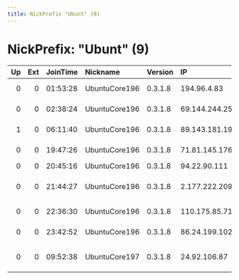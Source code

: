 ```yaml
---
title: NickPrefix "Ubunt" (9)
---
```


# NickPrefix: "Ubunt" (9)

|   Up |   Ext | JoinTime   | Nickname      | Version   | IP             | AS                                 | CC   |   ORp |   Dirp | OS    | Contact   |   eFamMembers |
|-----:|------:|:-----------|:--------------|:----------|:---------------|:-----------------------------------|:-----|------:|-------:|:------|:----------|--------------:|
|    0 |     0 | 01:53:28   | UbuntuCore196 | 0.3.1.8   | 194.96.4.83    | A1 Telekom Austria AG              | at   | 35239 |      0 | Linux | None      |             1 |
|    0 |     0 | 02:38:24   | UbuntuCore196 | 0.3.1.8   | 69.144.244.250 | Charter Communications             | us   | 44761 |      0 | Linux | None      |             1 |
|    1 |     0 | 06:11:40   | UbuntuCore196 | 0.3.1.8   | 89.143.181.19  | Telekom Slovenije d.d.             | si   | 45501 |      0 | Linux | None      |             1 |
|    0 |     0 | 19:47:26   | UbuntuCore196 | 0.3.1.8   | 71.81.145.176  | Charter Communications             | us   | 46255 |      0 | Linux | None      |             1 |
|    0 |     0 | 20:45:16   | UbuntuCore196 | 0.3.1.8   | 94.22.90.111   | Elisa Oyj                          | fi   | 37663 |      0 | Linux | None      |             1 |
|    0 |     0 | 21:44:27   | UbuntuCore196 | 0.3.1.8   | 2.177.222.209  | Information Technology Company ITC | ir   | 46751 |      0 | Linux | None      |             1 |
|    0 |     0 | 22:36:30   | UbuntuCore196 | 0.3.1.8   | 110.175.85.71  | TPG Telecom Limited                | au   | 42143 |      0 | Linux | None      |             1 |
|    0 |     0 | 23:42:52   | UbuntuCore196 | 0.3.1.8   | 86.24.199.102  | Virgin Media Limited               | gb   | 45141 |      0 | Linux | None      |             1 |
|    0 |     0 | 09:52:38   | UbuntuCore197 | 0.3.1.8   | 24.92.106.87   | Time Warner Cable Internet LLC     | us   | 44859 |      0 | Linux | None      |             1 |
